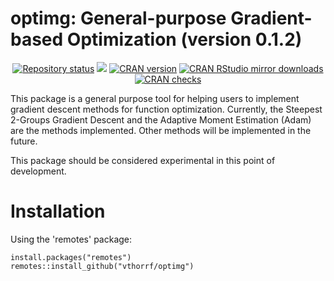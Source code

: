 optimg: General-purpose Gradient-based Optimization (version 0.1.2)
=============
<p align="center">
    <a href="https://www.repostatus.org/#active"><img src="https://www.repostatus.org/badges/latest/active.svg" alt="Repository status"/></a>
    <a href="https://github.com/vthorrf/optimg/releases"><img src="https://img.shields.io/github/v/release/vthorrf/optimg?display_name=tag&sort=semver"/></a>
    <a href="https://www.r-pkg.org/pkg/optimg"><img src="https://www.r-pkg.org/badges/version/optimg" alt="CRAN version"/></a>
    <a href="https://www.r-pkg.org/pkg/optimg"><img src="https://cranlogs.r-pkg.org/badges/grand-total/optimg" alt="CRAN RStudio mirror downloads"/></a>
    <a href="https://cranchecks.info/pkgs/optimg"><img src="https://cranchecks.info/badges/worst/optimg" alt="CRAN checks"/></a>
</p>

This package is a general purpose tool for helping users to implement gradient descent methods for function optimization. Currently, the Steepest 2-Groups Gradient Descent and the Adaptive Moment Estimation (Adam) are the methods implemented. Other methods will be implemented in the future.

This package should be considered experimental in this point of development.

# Installation #

Using the 'remotes' package:

    install.packages("remotes")
    remotes::install_github("vthorrf/optimg")
